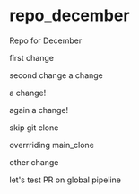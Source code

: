 # repo_december
Repo for December

first change

second change
 a change


a change!

again a change!

skip git clone

overrriding main_clone

other change


let's test PR on global pipeline
